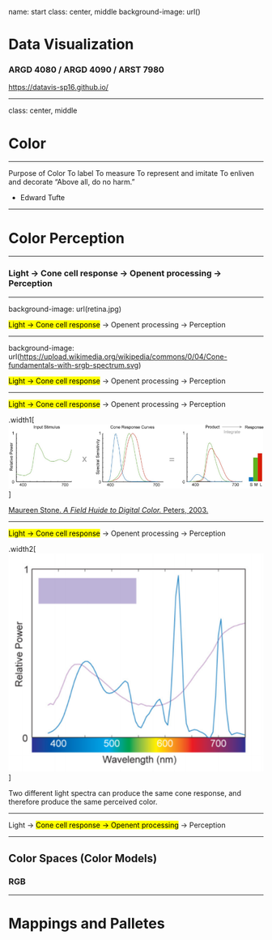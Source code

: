 name: start
class: center, middle
background-image: url()

# Data Visualization
                
### ARGD 4080 / ARGD 4090 / ARST 7980

<https://datavis-sp16.github.io/>

---
class: center, middle

# Color

---

Purpose of Color
To label
To measure
To represent and imitate To enliven and decorate
“Above all, do no harm.”
- Edward Tufte

---

# Color Perception

---

### Light &rarr; Cone cell response &rarr; Openent processing &rarr; Perception

---

background-image: url(retina.jpg)

<mark>Light &rarr; Cone cell response</mark> &rarr; Openent processing &rarr; Perception


---

background-image: url(https://upload.wikimedia.org/wikipedia/commons/0/04/Cone-fundamentals-with-srgb-spectrum.svg)

<mark>Light &rarr; Cone cell response</mark> &rarr; Openent processing &rarr; Perception

---

<mark>Light &rarr; Cone cell response</mark> &rarr; Openent processing &rarr; Perception

.width1[![](coneresponse.png)]

[Maureen Stone. *A Field Huide to Digital Color.* Peters, 2003.](http://www.amazon.com/gp/product/1568811616/qid=1137018573/sr=2-1/ref=pd_bbs_b_2_1/102-3650979-5932915?s=books&v=glance&n=283155)

---

<mark>Light &rarr; Cone cell response</mark> &rarr; Openent processing &rarr; Perception

.width2[![](spectra.png)]

Two different light spectra can produce the same cone response, and therefore produce the same perceived color.

---

Light &rarr; <mark>Cone cell response &rarr; Openent processing</mark> &rarr; Perception



---

## Color Spaces (Color Models)

### RGB


---

# Mappings and Palletes

